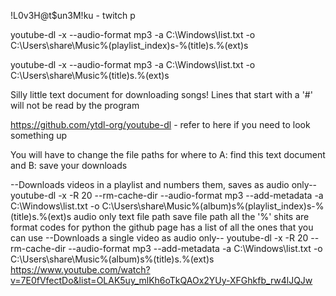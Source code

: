 
!L0v3H@t$un3M!ku - twitch p

youtube-dl -x --audio-format mp3 -a C:\Windows\list.txt -o C:\Users\share\Music\%(playlist_index)s-%(title)s.%(ext)s

youtube-dl -x --audio-format mp3 -a C:\Windows\list.txt -o C:\Users\share\Music\%(title)s.%(ext)s


Silly little text document for downloading songs!
Lines that start with a '#' will not be read by the program

https://github.com/ytdl-org/youtube-dl - refer to here if you need to look something up

You will have to change the file paths for where to A: find this text document and B: save your downloads

--Downloads videos in a playlist and numbers them, saves as audio only--
youtube-dl -x -R 20 --rm-cache-dir --audio-format mp3 --add-metadata -a C:\Windows\list.txt -o C:\Users\share\Music\%(album)s\%(playlist_index)s-%(title)s.%(ext)s
         audio only                                                       text file path            save file path       all the '%' shits are format codes for python the github page has a list of all the ones that you can use 
--Downloads a single video as audio only--
youtube-dl -x -R 20 --rm-cache-dir --audio-format mp3 --add-metadata -a C:\Windows\list.txt -o C:\Users\share\Music\%(album)s\%(title)s.%(ext)s
https://www.youtube.com/watch?v=7E0fVfectDo&list=OLAK5uy_mlKh6oTkQAOx2YUy-XFGhkfb_rw4lJQJw
